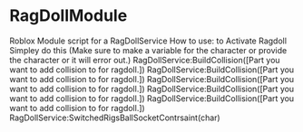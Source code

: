 # RagDollModule
Roblox Module script for a RagDollService
How to use:
to Activate Ragdoll Simpley do this (Make sure to make a variable for the character or provide the character or it will error out.)
	RagDollService:BuildCollision([Part you want to add collision to for ragdoll.])
	RagDollService:BuildCollision([Part you want to add collision to for ragdoll.])
	RagDollService:BuildCollision([Part you want to add collision to for ragdoll.])
	RagDollService:BuildCollision([Part you want to add collision to for ragdoll.])
	RagDollService:BuildCollision([Part you want to add collision to for ragdoll.])
	RagDollService:SwitchedRigsBallSocketContrsaint(char)
